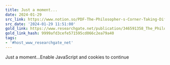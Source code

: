 ```yaml
---
title: Just a moment...
date: 2024-01-29
src_link: https://www.notion.so/PDF-The-Philosopher-s-Corner-Taking-Different-Types-of-Knowledge-Objects-Seriously-A-Step-toward--e7a610d9a71e4624a24d25adb64348f5
src_date: '2024-01-29 11:51:00'
gold_link: https://www.researchgate.net/publication/346591358_The_Philosopher's_Corner_Taking_Different_Types_of_Knowledge_Objects_Seriously_A_Step_toward_Generating_Greater_Value_from_IS_Research
gold_link_hash: 9999afd3cefe571595cd066c2ea79a40
tags:
- '#host_www_researchgate_net'
---
```



Just a moment...Enable JavaScript and cookies to continue